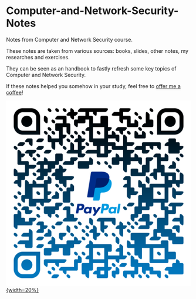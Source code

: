 # Computer-and-Network-Security-Notes
Notes from Computer and Network Security course.

These notes are taken from various sources: books, slides, other notes, my researches and exercises.

They can be seen as an handbook to fastly refresh some key topics of Computer and Network Security.

If these notes helped you somehow in your study, feel free to [offer me a coffee](https://www.paypal.com/donate?hosted_button_id=UCPRD75DKEZ4J)!

[![Offer me a coffee!](https://raw.githubusercontent.com/PanK0/Computer-and-Network-Security-Notes/main/QR-Code/qr-code.png){width=20%}](https://www.paypal.com/donate?hosted_button_id=UCPRD75DKEZ4J)
